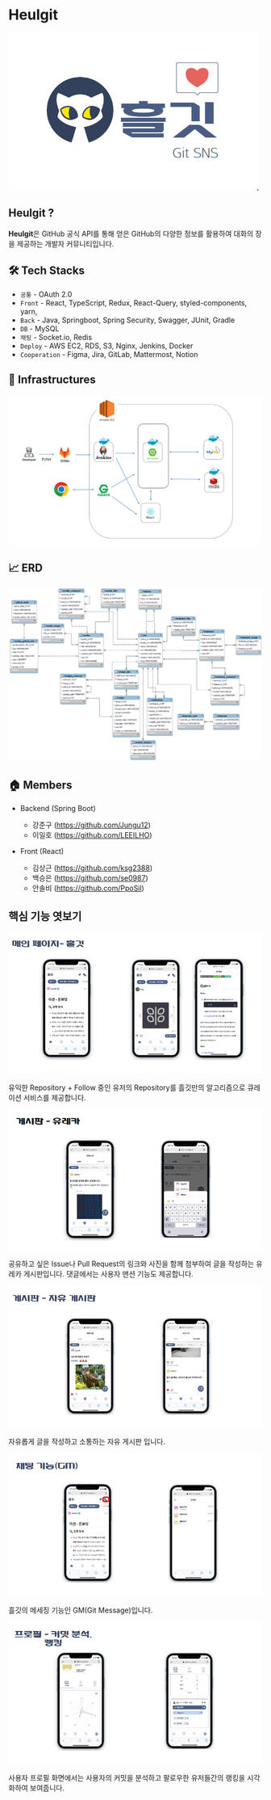 # Heulgit
![image.png](./images/image.png)

## Heulgit ?
**Heulgit**은 GitHub 공식 API를 통해 얻은 GitHub의 다양한 정보를 활용하여 
대화의 장을 제공하는 개발자 커뮤니티입니다.

## 🛠 Tech Stacks
- `공통` - OAuth 2.0
- `Front` - React, TypeScript, Redux, React-Query, styled-components, yarn,
- `Back` - Java, Springboot, Spring Security, Swagger, JUnit, Gradle
- `DB` - MySQL
- `채팅` - Socket.io, Redis
- `Deploy` - AWS EC2, RDS, S3, Nginx, Jenkins, Docker
- `Cooperation` - Figma, Jira, GitLab, Mattermost, Notion

## 🔌 Infrastructures
![image-1.png](./images/image-1.png)

## 📈 ERD
![image-2.png](./images/image-2.png)

## 🏠 Members
- Backend (Spring Boot)
    - 강준구 (https://github.com/Jungu12)
    - 이일호 (https://github.com/LEEILHO)

- Front (React)
    - 김상근 (https://github.com/ksg2388)
    - 백승은 (https://github.com/se0987)
    - 안솔비 (https://github.com/PpoSil)

## 핵심 기능 엿보기

![image.png](./images/heulgit.png)

유익한 Repository + Follow 중인 유저의 Repository를 흘깃만의 알고리즘으로 큐레이션 서비스를 제공합니다.

![image.png](./images/eureka.png)

공유하고 싶은 Issue나 Pull Request의 링크와 사진을 함께 첨부하여 글을 작성하는 유레카 게시판입니다.
댓글에서는 사용자 맨션 기능도 제공합니다.

![image.png](./images/freeboard.png)

자유롭게 글을 작성하고 소통하는 자유 게시판 입니다.

![image.png](./images/gm.png)

흘깃의 메세징 기능인 GM(Git Message)입니다.

![image.png](./images/mypage.png)

사용자 프로필 화면에서는 사용자의 커밋을 분석하고 팔로우한 유저들간의 랭킹을 시각화하여 보여줍니다.
